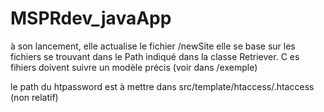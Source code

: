 # MSPRdev_javaApp
à son lancement, elle actualise le fichier /newSite
elle se base sur les fichiers se trouvant dans le Path indiqué dans la classe Retriever. C
es fihiers doivent suivre un modèle précis (voir dans /exemple)

le path du htpassword est à mettre dans src/template/htaccess/.htaccess (non relatif)
